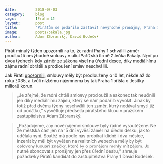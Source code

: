 ```yaml
---
date:         2018-07-03
category:     blog
tags:         [Praha 1]
layout:       post
title:        "Pirátům se podařilo zastavit nevýhodné pronájmy, Praha 1 nepřijde o desítky milionů" 
image:        posts/bakala.jpg
author:       Adam Zábranský, David Bodeček
---
```


Piráti minulý týden upozornili na to, že radní Prahy 1 schválili záměr prodloužit nevýhodné smlouvy v ulici Pařížská firmě Zdeňka Bakaly. Nyní po dvou týdnech, kdy záměr ze zákona visel na úřední desce, díky mediálnímu zájmu radní obrátili a prodloužení smluv neschválili.

Jak Piráti [upozornili](https://praha.pirati.cz/praha-1-a-luxusni-pronajmy-luxury-brand-management.html), smlouvy měly být prodlouženy o 10 let, někde až do roku 2035, a kvůli nízkému nájemnému by tak Praha 1 přišla o desítky milionů korun. 
> „Je zřejmé, že radní chtěli smlouvy prodloužil a nakonec tak neučinili jen díky mediálnímu zájmu, který se nám podařilo vyvolat. Jinak by totiž před dvěma týdny neschválili ten záměr, který nedával smysl již od počátku,“ vysvětluje předseda pirátského klubu v pražském zastupitelstvu Adam Zábranský.

> „Požadujeme, aby nové nájemní smlouvy byly řádně vysoutěženy. Ne že městská část jen na 15 dní vyvěsí záměr na úřední desku, jak to udělala nyní. Soutěž má podle nás probíhat klidně i dva měsíce, inzerát by měl být vyvěšen na realitních webech a měly by být osloveny luxusní značky, které by o pronájem mohly mít zájem. Je nutné skoncovat s pronájmy jen přes úřední desku,“ shrnuje požadavky Pirátů kandidát do zastupitelstva Prahy 1 David Bodeček.
